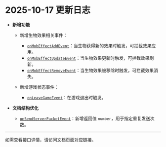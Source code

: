 # 2025-10-17 更新日志

* **新增功能**

    * 新增生物效果相关事件：

        * [`onMobEffectAddEvent`](/Event/?id=onMobEffectAddEvent)：当生物获得新的效果时触发，可拦截效果应用。
        * [`onMobEffectUpdateEvent`](/Event/?id=onMobEffectUpdateEvent)：当生物效果更新时触发，可拦截效果刷新。
        * [`onMobEffectRemoveEvent`](/Event/?id=onMobEffectRemoveEvent)：当生物效果被移除时触发，可拦截效果消失。

    * 新增游戏状态事件：

        * [`onLeaveGameEvent`](/Event/?id=onLeaveGameEvent)：在游戏退出时触发。

* **文档结构优化**

    * [`onSendServerPacketEvent`](/Event/?id=onSendServerPacketEvent)：新增返回值 `number`，用于指定重复发送次数。

---

如需查看接口详情，请访问文档页面对应链接。
